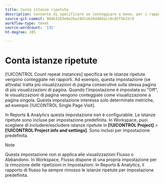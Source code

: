 ```yaml
---
title: Conta istanze ripetute
description: Consente di specificare se conteggiare o meno, per i rapporti, le istanze ripetute.
source-git-commit: 98463103e6e2ba19d11629d40dacc0c02f5b33c9
workflow-type: tm+mt
source-wordcount: '131'
ht-degree: 10%

---
```



# Conta istanze ripetute

[!UICONTROL Count repeat instances] specifica se le istanze ripetute vengono conteggiate nei rapporti. Ad esempio, questa impostazione (se attivata) tratta più visualizzazioni di pagina consecutive sulla stessa pagina di più visualizzazioni di pagina. Quando l’impostazione è impostata su &quot;Off&quot;, le visualizzazioni di pagina vengono conteggiate come visualizzazione a pagina singola. Questa impostazione interessa solo determinate metriche, ad esempio [!UICONTROL Single Page Visit].

In Reports &amp; Analytics questa impostazione non è configurabile. Le istanze ripetute sono incluse per impostazione predefinita.
In Workspace, puoi scegliere di includere/escludere istanze ripetute in **[!UICONTROL Project]** > **[!UICONTROL Project info and settings]**. Sono inclusi per impostazione predefinita.

>[!NOTE]
>Questa impostazione non si applica alle visualizzazioni Flusso o Abbandono. In Workspace, Flusso dispone di una propria impostazione per la rimozione delle ripetizioni in Impostazioni. In Reports &amp; Analytics, il rapporto di flusso ha sempre rimosso le istanze ripetute per impostazione predefinita.
